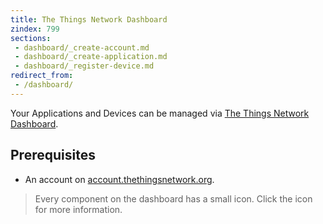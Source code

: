 ```yaml
---
title: The Things Network Dashboard
zindex: 799
sections:
 - dashboard/_create-account.md
 - dashboard/_create-application.md
 - dashboard/_register-device.md
redirect_from:
 - /dashboard/
---
```

Your Applications and Devices can be managed via [The Things Network Dashboard](https://staging.thethingsnetwork.org).

## Prerequisites

* An account on [account.thethingsnetwork.org](https://account.thethingsnetwork.org/).

> Every component on the dashboard has a small <i class="fa fa-question-circle"></i> icon. Click the icon for more information.
